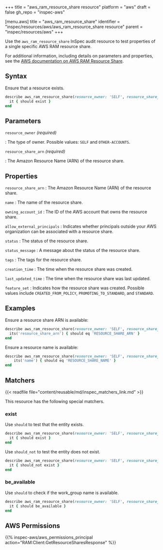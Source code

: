 +++
title = "aws_ram_resource_share resource"
platform = "aws"
draft = false
gh_repo = "inspec-aws"

[menu.aws]
title = "aws_ram_resource_share"
identifier = "inspec/resources/aws/aws_ram_resource_share resource"
parent = "inspec/resources/aws"
+++

Use the `aws_ram_resource_share` InSpec audit resource to test properties of a single specific AWS RAM resource share.

For additional information, including details on parameters and properties, see the [AWS documentation on AWS RAM Resource Share](https://docs.aws.amazon.com/AWSCloudFormation/latest/UserGuide/aws-resource-ram-resourceshare.html).

## Syntax

Ensure that a resource exists.

```ruby
describe aws_ram_resource_share(resource_owner: 'SELF', resource_share_arn: 'RESOURCE_SHARE_ARN') do
  it { should exist }
end
```

## Parameters

`resource_owner` _(required)_

: The type of owner. Possible values: `SELF` and `OTHER-ACCOUNTS`.

`resource_share_arn` _(required)_

: The Amazon Resource Name (ARN) of the resource share.

## Properties

`resource_share_arn`
: The Amazon Resource Name (ARN) of the resource share.

`name`
: The name of the resource share.

`owning_account_id`
: The ID of the AWS account that owns the resource share.

`allow_external_principals`
: Indicates whether principals outside your AWS organization can be associated with a resource share.

`status`
: The status of the resource share.

`status_message`
: A message about the status of the resource share.

`tags`
: The tags for the resource share.

`creation_time`
: The time when the resource share was created.

`last_updated_time`
: The time when the resource share was last updated.

`feature_set`
: Indicates how the resource share was created. Possible values include `CREATED_FROM_POLICY`, `PROMOTING_TO_STANDARD`, and `STANDARD`.

## Examples

Ensure a resource share ARN is available:

```ruby
describe aws_ram_resource_share(resource_owner: 'SELF', resource_share_arn: 'RESOURCE_SHARE_ARN') do
  its('resource_share_arn') { should eq 'RESOURCE_SHARE_ARN' }
end
```

Ensure a resource name is available:

```ruby
describe aws_ram_resource_share(resource_owner: 'SELF', resource_share_arn: 'RESOURCE_SHARE_ARN') do
    its('name') { should eq 'RESOURCE_SHARE_NAME' }
end
```

## Matchers

{{< readfile file="content/reusable/md/inspec_matchers_link.md" >}}

This resource has the following special matchers.

### exist

Use `should` to test that the entity exists.

```ruby
describe aws_ram_resource_share(resource_owner: 'SELF', resource_share_arn: 'RESOURCE_SHARE_ARN') do
  it { should exist }
end
```

Use `should_not` to test the entity does not exist.

```ruby
describe aws_ram_resource_share(resource_owner: 'SELF', resource_share_arn: 'RESOURCE_SHARE_ARN') do
  it { should_not exist }
end
```

### be_available

Use `should` to check if the work_group name is available.

```ruby
describe aws_ram_resource_share(resource_owner: 'SELF', resource_share_arn: 'RESOURCE_SHARE_ARN') do
  it { should be_available }
end
```

## AWS Permissions

{{% inspec-aws/aws_permissions_principal action="RAM:Client:GetResourceSharesResponse" %}}
